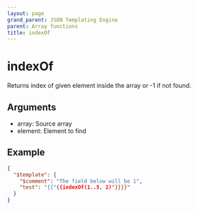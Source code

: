 ```yaml
---
layout: page
grand_parent: JSON Templating Engine
parent: Array functions
title: indexOf
---
```


# indexOf

Returns index of given element inside the array or -1 if not found.

## Arguments

 - array: Source array
 - element: Element to find

## Example

```json
{
  "$template": {
    "$comment": "The field below will be 1",
    "test": "{{"{{indexOf(1..5, 2)"}}}}"
  }
}
```

